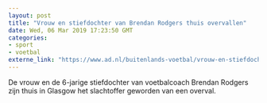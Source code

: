 ```yaml
---
layout: post
title: "Vrouw en stiefdochter van Brendan Rodgers thuis overvallen"
date: Wed, 06 Mar 2019 17:23:50 GMT
categories: 
- sport 
- voetbal 
externe_link: "https://www.ad.nl/buitenlands-voetbal/vrouw-en-stiefdochter-van-brendan-rodgers-thuis-overvallen~a4eeac2f/"
---
```


De vrouw en de 6-jarige stiefdochter van voetbalcoach Brendan Rodgers zijn thuis in Glasgow het slachtoffer geworden van een overval.
